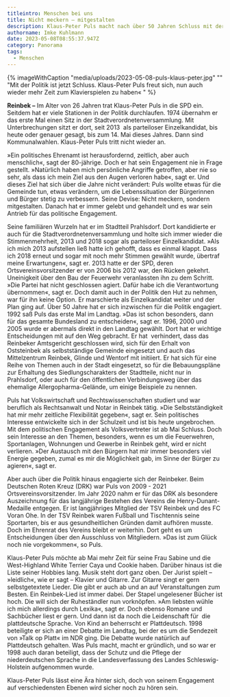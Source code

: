 ```yaml
---
titleintro: Menschen bei uns
title: Nicht meckern – mitgestalten
description: Klaus-Peter Puls macht nach über 50 Jahren Schluss mit der Politik
authorname: Imke Kuhlmann
date: 2023-05-08T08:55:37.947Z
category: Panorama
tags:
  - Menschen
---
```

{% imageWithCaption "media/uploads/2023-05-08-puls-klaus-peter.jpg" "" "Mit der Politik ist jetzt Schluss. Klaus-Peter Puls freut sich, nun auch wieder mehr Zeit zum Klavierspielen zu haben«  " %}

**Reinbek –** Im Alter von 26 Jahren trat Klaus-Peter Puls in die SPD ein. Seitdem hat er viele Stationen in der Politik durchlaufen. 1974 übernahm er das erste Mal einen Sitz in der Stadtverordnetenversammlung. Mit Unterbrechungen sitzt er dort, seit 2013  als parteiloser Einzelkandidat, bis heute oder genauer gesagt, bis zum 14. Mai dieses Jahres. Dann sind Kommunalwahlen. Klaus-Peter Puls tritt nicht wieder an. 

»Ein politisches Ehrenamt ist herausfordernd, zeitlich, aber auch menschlich«, sagt der 80-jährige. Doch er hat sein Engagement nie in Frage gestellt. »Natürlich haben mich persönliche Angriffe getroffen, aber nie so sehr, als dass ich mein Ziel aus den Augen verloren habe«, sagt er. Und dieses Ziel hat sich über die Jahre nicht verändert: Puls wollte etwas für die Gemeinde tun, etwas verändern, um die Lebenssituation der Bürgerinnen und Bürger stetig zu verbessern. Seine Devise: Nicht meckern, sondern mitgestalten. Danach hat er immer gelebt und gehandelt und es war sein Antrieb für das politische Engagement. 

Seine familiären Wurzeln hat er im Stadtteil Prahlsdorf. Dort kandidierte er auch für die Stadtverordnetenversammlung und holte sich immer wieder die Stimmenmehrheit, 2013 und 2018 sogar als parteiloser Einzelkandidat. »Als ich mich 2013 aufstellen ließ hatte ich gehofft, dass es einmal klappt. Dass ich 2018 erneut und sogar mit noch mehr Stimmen gewählt wurde, übertraf meine Erwartungen«, sagt er. 2013 hatte er der SPD, deren Ortsvereinsvorsitzender er von 2006 bis 2012 war, den Rücken gekehrt. Uneinigkeit über den Bau der Feuerwehr veranlassten ihn zu dem Schritt. »Die Partei hat nicht geschlossen agiert. Dafür habe ich die Verantwortung übernommen«, sagt er. Doch damit auch in der Politik den Hut zu nehmen, war für ihn keine Option. Er marschierte als Einzelkandidat weiter und der Plan ging auf. Über 50 Jahre hat er sich inzwischen für die Politik engagiert. 1992 saß Puls das erste Mal im Landtag. »Das ist schon besonders, dann für das gesamte Bundesland zu entscheiden«, sagt er. 1996, 2000 und 2005 wurde er abermals direkt in den Landtag gewählt. Dort hat er wichtige Entscheidungen mit auf den Weg gebracht. Er hat  verhindert, dass das Reinbeker Amtsgericht geschlossen wird, sich für den Erhalt von Oststeinbek als selbstständige Gemeinde eingesetzt und auch das Mittelzentrum Reinbek, Glinde und Wentorf mit initiiert. Er hat sich für eine Reihe von Themen auch in der Stadt eingesetzt, so für die Bebauungspläne zur Erhaltung des Siedlungscharakters der Stadtteile, nicht nur in Prahlsdorf, oder auch für den öffentlichen Verbindungsweg über das ehemalige Allergopharma-Gelände, um einige Beispiele zu nennen. 

Puls hat Volkswirtschaft und Rechtswissenschaften studiert und war beruflich als Rechtsanwalt und Notar in Reinbek tätig. »Die Selbstständigkeit hat mir mehr zeitliche Flexibilität gegeben«, sagt er. Sein politisches Interesse entwickelte sich in der Schulzeit und ist bis heute ungebrochen. Mit dem politischen Engagement als Volksvertreter ist ab Mai Schluss. Doch sein Interesse an den Themen, besonders, wenn es um die Feuerwehren, Sportanlagen, Wohnungen und Gewerbe in Reinbek geht, wird er nicht verlieren. »Der Austausch mit den Bürgern hat mir immer besonders viel Energie gegeben, zumal es mir die Möglichkeit gab, im Sinne der Bürger zu agieren«, sagt er.

Aber auch über die Politik hinaus engagierte sich der Reinbeker. Beim Deutschen Roten Kreuz (DRK) war Puls von 2009 - 2021 Ortsvereinsvorsitzender. Im Jahr 2020 nahm er für das DRK als besondere Auszeichnung für das langjährige Bestehen des Vereins die Henry-Dunant-Medaille entgegen. Er ist langjähriges Mitglied der TSV Reinbek und des FC Voran Ohe. In der TSV Reinbek waren Fußball und Tischtennis seine Sportarten, bis er aus gesundheitlichen Gründen damit aufhören musste. Doch im Ehrenrat des Vereins bleibt er weiterhin. Dort geht es um Entscheidungen über den Ausschluss von Mitgliedern. »Das ist zum Glück noch nie vorgekommen«, so Puls.

Klaus-Peter Puls möchte ab Mai mehr Zeit für seine Frau Sabine und die West-Highland White Terrier Caya und Cookie haben. Darüber hinaus ist die Liste seiner Hobbies lang. Musik steht dort ganz oben. Der Jurist spielt – »leidlich«, wie er sagt – Klavier und Gitarre. Zur Gitarre singt er gern selbstgetextete Lieder. Die gibt er auch ab und an auf Veranstaltungen zum Besten. Ein Reinbek-Lied ist immer dabei. Der Stapel ungelesener Bücher ist hoch. Die will sich der Ruheständler nun vorknöpfen. »Am liebsten wühle ich mich allerdings durch Lexika«, sagt er. Doch ebenso Romane und Sachbücher liest er gern. Und dann ist da noch die Leidenschaft für  die plattdeutsche Sprache. Von Kind an beherrscht er Plattdeutsch. 1998 beteiligte er sich an einer Debatte im Landtag, bei der es um die Sendezeit von »Talk op Platt« im NDR ging. Die Debatte wurde natürlich auf Plattdeutsch gehalten. Was Puls macht, macht er gründlich, und so war er 1998 auch daran beteiligt, dass der Schutz und die Pflege der niederdeutschen Sprache in die Landesverfassung des Landes Schleswig-Holstein aufgenommen wurde. 

Klaus-Peter Puls lässt eine Ära hinter sich, doch von seinem Engagement auf verschiedensten Ebenen wird sicher noch zu hören sein.